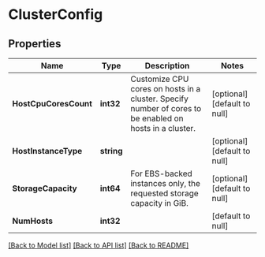 # ClusterConfig

## Properties
Name | Type | Description | Notes
------------ | ------------- | ------------- | -------------
**HostCpuCoresCount** | **int32** | Customize CPU cores on hosts in a cluster. Specify number of cores to be enabled on hosts in a cluster. | [optional] [default to null]
**HostInstanceType** | **string** |  | [optional] [default to null]
**StorageCapacity** | **int64** | For EBS-backed instances only, the requested storage capacity in GiB. | [optional] [default to null]
**NumHosts** | **int32** |  | [default to null]

[[Back to Model list]](../README.md#documentation-for-models) [[Back to API list]](../README.md#documentation-for-api-endpoints) [[Back to README]](../README.md)

